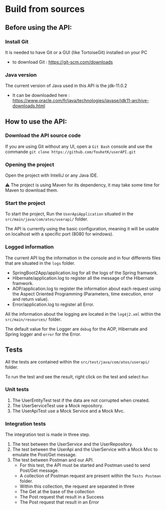 # Build from sources


## Before using the API:

### Install Git

It is needed to have Git or a GUI (like TortoiseGit) installed on your PC

- to download Git : https://git-scm.com/downloads

### Java version

The current version of Java used in this API is the jdk-11.0.2

- It can be downloaded here : https://www.oracle.com/fr/java/technologies/javase/jdk11-archive-downloads.html


## How to use the API:

### Download the API source code

If you are using Git without any UI, open a `Git Bash` console and use the commande
```git clone https://github.com/fouhetK/userAPI.git```

### Opening the project

Open the project with IntelliJ or any Java IDE.

:warning: The project is using Maven for its dependency, it may take some time for Maven to download them.

### Start the project

To start the project, Run the `UserApiApplication` situated in the `src/main/java/com/atos/userapi/` folder.

The API is currently using the basic configuration, meaning it will be usable on localhost with a specific port (8080 for windows).

### Logged information

The current API log the information in the console and in four differents files that are situated in the `logs` folder.
- SpringBoot2App/application.log  for all the logs of the Spring framwork.
- Hibernate/application.log to register all the message of the Hibernate framwork.
- AOP/application.log to register the information about each request using the Aspect Oriented Programming (Parameters, time execution, error and return value).
- Error/application.log to register all Error.

All the information about the logging are located in the `log4j2.xml` within the `src/main/resources/` folder.

The default value for the Logger are `debug` for the AOP, Hibernate and Spring logger and `error` for the Error.


## Tests

All the tests are contained within the `src/test/java/com/atos/userapi/` folder.

To run the test and see the result, right click on the test and select `Run`

### Unit tests

1. The UserEntityTest test if the data are not corrupted when created.
1. The UserServiceTest use a Mock repository.
2. The UserApiTest use a Mock Service and a Mock Mvc.

### Integration tests

The integration test is made in three step.
1. The test between the UserService and the UserRepository.
2. The test between the UserApi and the UserService with a Mock Mvc to emulate the Post/Get message.
3. The test between Postman and our API.
   - For this test, the API must be started and Postman used to send Post/Get message.
   - A collection of Postman request are present within the `Tests Postman` folder.
   - Within this collection, the request are separated in three
    - The Get at the base of the collection
    - The Post request that result in a Success
    - The Post request that result in an Error
